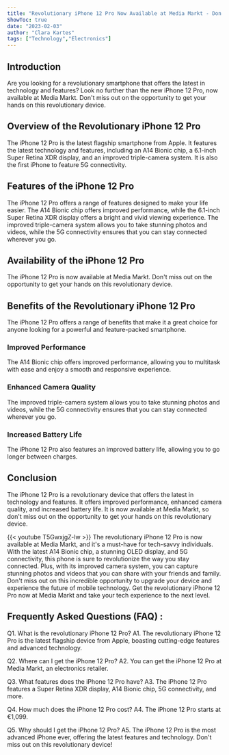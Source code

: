 ```yaml
---
title: "Revolutionary iPhone 12 Pro Now Available at Media Markt - Don't Miss Out!"
ShowToc: true 
date: "2023-02-03"
author: "Clara Kartes" 
tags: ["Technology","Electronics"]
---
```

## Introduction
Are you looking for a revolutionary smartphone that offers the latest in technology and features? Look no further than the new iPhone 12 Pro, now available at Media Markt. Don't miss out on the opportunity to get your hands on this revolutionary device.

## Overview of the Revolutionary iPhone 12 Pro
The iPhone 12 Pro is the latest flagship smartphone from Apple. It features the latest technology and features, including an A14 Bionic chip, a 6.1-inch Super Retina XDR display, and an improved triple-camera system. It is also the first iPhone to feature 5G connectivity.

## Features of the iPhone 12 Pro
The iPhone 12 Pro offers a range of features designed to make your life easier. The A14 Bionic chip offers improved performance, while the 6.1-inch Super Retina XDR display offers a bright and vivid viewing experience. The improved triple-camera system allows you to take stunning photos and videos, while the 5G connectivity ensures that you can stay connected wherever you go.

## Availability of the iPhone 12 Pro
The iPhone 12 Pro is now available at Media Markt. Don't miss out on the opportunity to get your hands on this revolutionary device.

## Benefits of the Revolutionary iPhone 12 Pro
The iPhone 12 Pro offers a range of benefits that make it a great choice for anyone looking for a powerful and feature-packed smartphone.

### Improved Performance
The A14 Bionic chip offers improved performance, allowing you to multitask with ease and enjoy a smooth and responsive experience.

### Enhanced Camera Quality
The improved triple-camera system allows you to take stunning photos and videos, while the 5G connectivity ensures that you can stay connected wherever you go.

### Increased Battery Life
The iPhone 12 Pro also features an improved battery life, allowing you to go longer between charges.

## Conclusion
The iPhone 12 Pro is a revolutionary device that offers the latest in technology and features. It offers improved performance, enhanced camera quality, and increased battery life. It is now available at Media Markt, so don't miss out on the opportunity to get your hands on this revolutionary device.

{{< youtube T5GwxjgZ-lw >}} 
The revolutionary iPhone 12 Pro is now available at Media Markt, and it's a must-have for tech-savvy individuals. With the latest A14 Bionic chip, a stunning OLED display, and 5G connectivity, this phone is sure to revolutionize the way you stay connected. Plus, with its improved camera system, you can capture stunning photos and videos that you can share with your friends and family. Don't miss out on this incredible opportunity to upgrade your device and experience the future of mobile technology. Get the revolutionary iPhone 12 Pro now at Media Markt and take your tech experience to the next level.

## Frequently Asked Questions (FAQ) :
Q1. What is the revolutionary iPhone 12 Pro?
A1. The revolutionary iPhone 12 Pro is the latest flagship device from Apple, boasting cutting-edge features and advanced technology.

Q2. Where can I get the iPhone 12 Pro?
A2. You can get the iPhone 12 Pro at Media Markt, an electronics retailer.

Q3. What features does the iPhone 12 Pro have?
A3. The iPhone 12 Pro features a Super Retina XDR display, A14 Bionic chip, 5G connectivity, and more.

Q4. How much does the iPhone 12 Pro cost?
A4. The iPhone 12 Pro starts at €1,099.

Q5. Why should I get the iPhone 12 Pro?
A5. The iPhone 12 Pro is the most advanced iPhone ever, offering the latest features and technology. Don't miss out on this revolutionary device!


